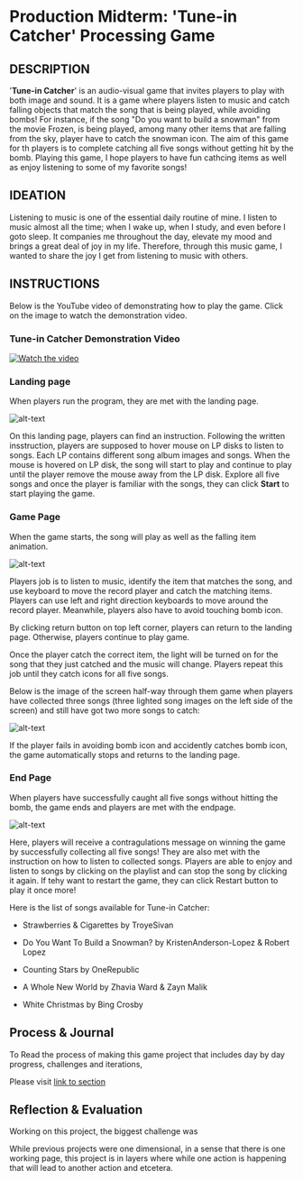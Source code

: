 # Production Midterm: 'Tune-in Catcher' Processing Game

## DESCRIPTION
'**Tune-in Catcher**' is an audio-visual game that invites players to play with both image and sound. It is a game where players listen to music and catch falling objects that match the song that is being played, while avoiding bombs! For instance, if the song "Do you want to build a snowman" from the movie Frozen, is being played, among many other items that are falling from the sky, player have to catch the snowman icon. The aim of this game for th players is to complete catching all five songs without getting hit by the bomb. Playing this game, I hope players to have fun cathcing items as well as enjoy listening to some of my favorite songs! 

## IDEATION 
Listening to music is one of the essential daily routine of mine. I listen to music almost all the time; when I wake up, when I study, and even before I goto sleep. It  companies me throughout the day, elevate my mood and brings a great deal of joy in my life. Therefore, through this music game, I wanted to share the joy I get from listening to music with others. 

## INSTRUCTIONS

Below is the YouTube video of demonstrating how to play the game. 
Click on the image to watch the demonstration video. 

### Tune-in Catcher Demonstration Video 

[![Watch the video](Images/YouTubevideo.png)](https://youtu.be/qE8WP0k1MyA)

### Landing page 

When players run the program, they are met with the landing page. 

 ![alt-text](Images/landingpage.png)  
 
 On this landing page, players can find an instruction. Following the written insstruction, players are supposed to hover mouse on LP disks to listen to songs. Each LP contains different song album images and songs. When the mouse is hovered on LP disk, the song will start to play and continue to play until the player remove the mouse away from the LP disk. Explore all five songs and once the player is familiar with the songs, they can click **Start** to start playing the game. 
 
### Game Page

When the game starts, the song will play as well as the falling item animation. 

 ![alt-text](Images/playgame.png)  

Players job is to listen to music, identify the item that matches the song, and use keyboard to move the record player and catch the matching items.
Players can use left and right direction keyboards to move around the record player. 
Meanwhile, players also have to avoid touching bomb icon. 

By clicking return button on top left corner, players can return to the landing page. Otherwise, players continue to play game. 

Once the player catch the correct item, the light will be turned on for the song that they just catched and the music will change. 
Players repeat this job until they catch icons for all five songs. 

Below is the image of the screen half-way through them game when players have collected three songs (three lighted song images on the left side of the screen) and still have got two more songs to catch:

 ![alt-text](Images/lighton.png)  
 
 If the player fails in avoiding bomb icon and  accidently catches bomb icon, the game automatically stops and returns to the landing page. 
 
 ### End Page
 When players have successfully caught all five songs without hitting the bomb, the game ends and players are met with the endpage. 
 
  ![alt-text](Images/endpage.png)  
 
 Here, players will receive a contragulations message on winning the game by successfully collecting all five songs! They are also met with the instruction on how to listen to collected songs. Players are able to enjoy and listen to songs by clicking on the playlist and can stop the song by clicking it again. If tehy want to restart the game, they can click Restart button to play it once more! 

Here is the list of songs available for Tune-in Catcher:

 - Strawberries & Cigarettes by TroyeSivan
 
 - Do You Want To Build a Snowman? by KristenAnderson-Lopez & Robert Lopez
 
 - Counting Stars by OneRepublic
 
 - A Whole New World by Zhavia Ward & Zayn Malik
 
 - White Christmas by Bing Crosby

## Process & Journal

To Read the process of making this game project that includes day by day progress, challenges and iterations,

Please visit [link to section](https://github.com/Soojin-Lee0819/IntrotoIM/blob/main/midtermProject/journal.md)

## Reflection & Evaluation 

Working on this project, the biggest challenge was

While previous projects were one dimensional, in a sense that there is one working page, this project is in layers where while one action is happening that will lead to another action and etcetera. 
